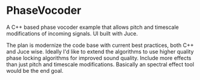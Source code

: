 # PhaseVocoder
A C++ based phase vocoder example that allows pitch and timescale modifications of incoming signals. UI built with Juce.

The plan is modernize the code base with current best practices, both C++ and Juce wise. 
Ideally I'd like to extend the algorithms to use higher quality phase locking algorithms for improved sound quality.
Include more effects than just pitch and timescale modifications.
Basically an spectral effect tool would be the end goal.
